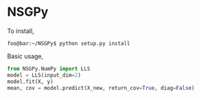 # NSGPy

To install,
```console
foo@bar:~/NSGPy$ python setup.py install
```

Basic usage,
```python
from NSGPy.NumPy import LLS
model = LLS(input_dim=2)
model.fit(X, y)
mean, cov = model.predict(X_new, return_cov=True, diag=False)
```
